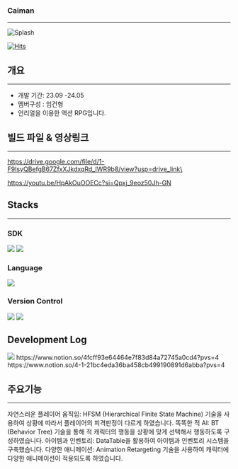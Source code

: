 ### Caiman
---
![Splash](https://github.com/ImGunHyoeng/temp_caiman/assets/102517991/9ffa218b-43da-461b-8193-88eb298c9e2d)

[![Hits](https://hits.seeyoufarm.com/api/count/incr/badge.svg?url=https%3A%2F%2Fgithub.com%2FImGunHyoeng%2Ftemp_caiman&count_bg=%2379C83D&title_bg=%23555555&icon=&icon_color=%23E7E7E7&title=hits&edge_flat=false)](https://hits.seeyoufarm.com)


## 개요
---
* 개발 기간: 23.09 -24.05
* 멤버구성 : 임건형
* 언리얼을 이용한 액션 RPG입니다.

## 빌드 파일 & 영상링크
---
https://drive.google.com/file/d/1-F9IsyQBefgB67ZfxXJkdxqRd_IWR9b8/view?usp=drive_link\

https://youtu.be/HpAkOuOOECc?si=Qpxj_9eoz50Jh-GN



## Stacks
---
### SDK

<img src="https://img.shields.io/badge/unreal engine-0E1128?style=for-the-badge&logo=unreal engine&logoColor=white">
<img src="https://img.shields.io/badge/visual studio-5C2D91?style=for-the-badge&logo=visual studio&logoColor=white">


### Language

<img src="https://img.shields.io/badge/c++-00599C?style=for-the-badge&logo=c%2B%2B&logoColor=white">


### Version Control

<img src="https://img.shields.io/badge/git-F05032?style=for-the-badge&logo=git&logoColor=white">
<img src="https://img.shields.io/badge/git lfs-F64935?style=for-the-badge&logo=git lfs&logoColor=white">


## Development Log

<img src="https://img.shields.io/badge/notion-000000?style=for-the-badge&logo=notion&logoColor=white">
https://www.notion.so/4fcff93e64464e7f83d84a72745a0cd4?pvs=4
https://www.notion.so/4-1-21bc4eda36ba458cb499190891d6abba?pvs=4

## 주요기능
---

자연스러운 플레이어 움직임: HFSM (Hierarchical Finite State Machine) 기술을 사용하여 상황에 따라서 플레이어의 피격판정이 다르게 하였습니다.
똑똑한 적 AI: BT (Behavior Tree) 기술을 통해 적 캐릭터의 행동을 상황에 맞게 선택해서 행동하도록 구성하였습니다.
아이템과 인벤토리: DataTable을 활용하여 아이템과 인벤토리 시스템을 구축했습니다.
다양한 애니메이션: Animation Retargeting 기술을 사용하여 캐릭터에 다양한 애니메이션이 적용되도록 하였습니다.
